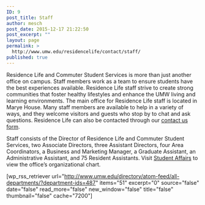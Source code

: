 ```yaml
---
ID: 9
post_title: Staff
author: mesch
post_date: 2015-12-17 21:22:50
post_excerpt: ""
layout: page
permalink: >
  http://www.umw.edu/residencelife/contact/staff/
published: true
---
```

Residence Life and Commuter Student Services is more than just another office on campus. Staff members work as a team to ensure students have the best experiences available. Residence Life staff strive to create strong communities that foster healthy lifestyles and enhance the UMW living and learning environments. The main office for Residence Life staff is located in Marye House. Many staff members are available to help in a variety of ways, and they welcome visitors and guests who stop by to chat and ask questions. Residence Life can also be contacted through our <a href="http://www.umw.edu/residencelife/contact/">contact us form</a>.

Staff consists of the Director of Residence Life and Commuter Student Services, two Associate Directors, three Assistant Directors, four Area Coordinators, a Business and Marketing Manager, a Graduate Assistant, an Administrative Assistant, and 75 Resident Assistants. Visit <a href="///Users/michellebrooks/Downloads/UMW_orgcharts_2015-11-11.pdf">Student Affairs</a> to view the office’s organizational chart.

[wp_rss_retriever url="http://www.umw.edu/directory/atom-feed/all-departments/?department-ids=487" items="51" excerpt="0" source="false" date="false" read_more="false" new_window="false" title="false" thumbnail="false" cache="7200"]